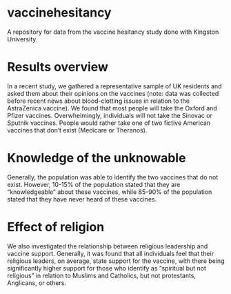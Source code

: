 # vaccinehesitancy
A repository for data from the vaccine hesitancy study done with Kingston University. 
# Results overview
In a recent study, we gathered a representative sample of UK residents and asked them about their opinions on the vaccines (note: data was collected before recent news about blood-clotting issues in relation to the AstraZenica vaccine). 
We found that most people will take the Oxford and Pfizer vaccines. 
Overwhelmingly, individuals will not take the Sinovac or Sputnik vaccines. 
People would rather take one of two fictive American vaccines that don’t exist (Medicare or Theranos). 
# Knowledge of the unknowable
Generally, the population was able to identify the two vaccines that do not exist. However, 10-15% of the population stated that they are “knowledgeable” about these vaccines, while 85-90% of the population stated that they have never heard of these vaccines. 
# Effect of religion
We also investigated the relationship between religious leadership and vaccine support. Generally, it was found that all individuals feel that their religious leaders, on average, state support for the vaccine, with there being significantly higher support for those who identify as “spiritual but not religious” in relation to Muslims and Catholics, but not protestants, Anglicans, or others.
